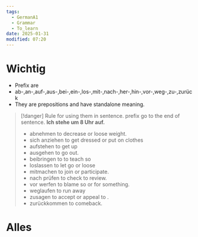 ```yaml
---
tags:
  - GermanA1
  - Grammar
  - To_learn
date: 2025-01-31
modified: 07:20
---
```

# Wichtig
- Prefix are
- ab-,an-,auf-,aus-,bei-,ein-,los-,mit-,nach-,her-,hin-,vor-,weg-,zu-,zurück
- They are prepositions and have standalone meaning.

>[!danger] Rule for using them in sentence.
> prefix go to the end of sentence.
> **Ich stehe um 8 Uhr auf.**
> - abnehmen to decrease or loose weight.
> - sich anziehen to get dressed or put on clothes
> - aufstehen to get up
> - ausgehen to go out.
> - beibringen to to teach so 
> - loslassen to let go or loose 
> - mitmachen to join or participate.
> - nach prüfen to check to review.
> - vor werfen to blame so or for something.
> - weglaufen to run away
> - zusagen to accept or appeal to .
> - zurückkommen to comeback.




# Alles

